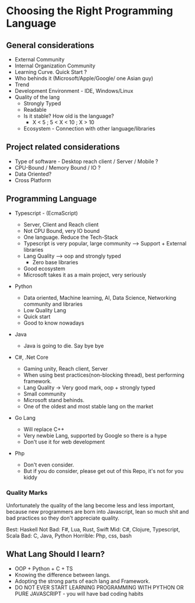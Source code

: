 # Choosing the Right Programming Language

## General considerations

- External Community
- Internal Organization Community
- Learning Curve. Quick Start ?
- Who behinds it (Microsoft/Apple/Google/ one Asian guy)
- Trend
- Development Environment - IDE, Windows/Linux
- Quality of the lang
  - Strongly Typed
  - Readable
  - Is it stable? How old is the language?
    - X < 5 ; 5 < X < 10 ; X > 10
  - Ecosystem - Connection with other language/libraries

## Project related considerations

- Type of software - Desktop reach client / Server / Mobile ?
- CPU-Bound / Memory Bound / IO ?
- Data Oriented?
- Cross Platform

## Programming Language

- Typescript - (EcmaScript)
  - Server, Client and Reach client
  - Not CPU Bound, very IO bound
  - One language. Reduce the Tech-Stack
  - Typescript is very popular, large community --> Support + External libraries
  - Lang Quality --> oop and strongly typed
    - Zero base libraries
  - Good ecosystem
  - Microsoft takes it as a main project, very seriously
- Python
  - Data oriented, Machine learning, AI, Data Science, Networking community and libraries
  - Low Quality Lang
  - Quick start
  - Good to know nowadays
- Java
  - Java is going to die. Say bye bye
- C#, .Net Core
  - Gaming unity, Reach client, Server
  - When using best practices(non-blocking thread), best performing framework.
  - Lang Quality -> Very good mark, oop + strongly typed
  - Small community
  - Microsoft stand behinds.
  - One of the oldest and most stable lang on the market
- Go Lang
  - Will replace C++
  - Very newbie Lang, supported by Google so there is a hype
  - Don't use it for web development
- Php

  - Don't even consider.
  - But if you do consider, please get out of this Repo, it's not for you kiddy

### Quality Marks

Unfortunately the quality of the lang become less and less important, because new programmers are born into Javascript, lean so much shit and bad practices so they don't appreciate quality.

Best: Haskell
Not Bad: F#, Lua, Rust, Swift
Mid: C#, Clojure, Typescript, Scala
Bad: C, Java, Python
Horrible: Php, css, bash

## What Lang Should I learn?

- OOP + Python + C + TS
- Knowing the difference between langs.
- Adopting the strong parts of each lang and Framework.
- DO NOT EVER START LEARNING PROGRAMMING WITH PYTHON OR PURE JAVASCRIPT - you will have bad coding habits
